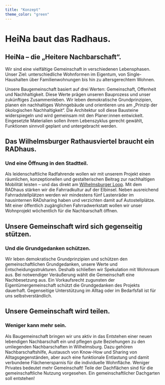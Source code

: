 ```yaml
---
title: "Konzept"
theme_color: "green"
---
```


# HeiNa baut das Radhaus.

## HeiNa – die „Heitere Nachbarschaft“.

Wir sind eine vielfältige Gemeinschaft in verschiedenen Lebensphasen.
Unser Ziel: unterschiedliche Wohnformen im Eigentum, von Single-Haushalten über Familienwohnungen bis hin zu altersgerechtem Wohnen. 

Unsere Baugemeinschaft basiert auf drei Werten: Gemeinschaft, Offenheit und Nachhaltigkeit.
Diese Werte prägen unseren Bauprozess und unser zukünftiges Zusammenleben.
Wir leben demokratische Grundprinzipien, planen ein nachhaltiges Wohngebäude und orientieren
uns am „Prinzip der ökologischen Nachhaltigkeit“. Die Architektur soll diese Bausteine widerspiegeln
und wird gemeinsam mit den Planer:innen entwickelt. Eingesetzte Materialien sollen ihrem Lebenszyklus gerecht
gewählt, Funktionen sinnvoll geplant und untergebracht werden.

## Das Wilhelmsburger Rathausviertel braucht ein RADhaus.

### Und eine Öffnung in den Stadtteil.

Als leidenschaftliche Radfahrende wollen wir mit unserem Projekt einen räumlichen, konzeptionellen und gestalterischen Beitrag
zur nachhaltigen Mobilität leisten – und das direkt am
[Wilhelmsburger Loop](https://www.hamburg.de/politik-und-verwaltung/bezirke/mitte/themen/planen-bauen-wohnen/verkehr/loop-67416).
Mit dem RADhaus stärken wir die Fahrradkultur auf der Elbinsel. Neben ausreichend Fahrradstellplätzen werden wir mindestens fünf
Lastenräder im hausinternen RADsharing haben und verzichten damit auf Autostellplätze. Mit einer öffentlich zugänglichen Fahrradwerkstatt
wollen wir unser Wohnprojekt wöchentlich für die Nachbarschaft öffnen.

## Unsere Gemeinschaft wird sich gegenseitig stützen. 

### Und die Grundgedanken schützen.

Wir leben demokratische Grundprinzipien und schützen den gemeinschaftlichen Grundgedanken, unsere Werte und Entscheidungsstrukturen.
Deshalb schließen wir Spekulation mit Wohnraum aus. Bei notwendiger Veräußerung wählt die Gemeinschaft eine Nachbesetzung aus.
Ein Vorkaufsrecht zugunsten der Eigentümergemeinschaft schützt die Grundgedanken des Projekts dauerhaft. Gegenseitige Unterstützung
im Alltag oder im Bedarfsfall ist für uns selbstverständlich.

## Unsere Gemeinschaft wird teilen. 

### Weniger kann mehr sein.

Als Baugemeinschaft bringen wir uns aktiv in das Entstehen einer neuen lebendigen Nachbarschaft ein und pflegen gute Beziehungen
zu den umliegenden Nachbarschaften in Wilhelmsburg. Dazu gehören Nachbarschaftshilfe, Austausch von Know-How und Sharing von
Alltagsgegenständen, aber auch eine funktionale Entlastung und damit verbundene Flächenersparnis für die individuelle Wohnfläche.
Weniger Privates bedeutet mehr Gemeinschaft! 
Teile der Dachflächen sind für die gemeinschaftliche Nutzung vorgesehen. Ein gemeinschaftlicher Dachgarten soll entstehen!

